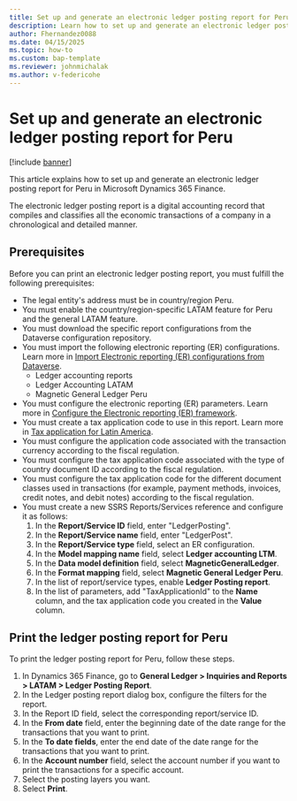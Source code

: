 ```yaml
---
title: Set up and generate an electronic ledger posting report for Peru
description: Learn how to set up and generate an electronic ledger posting report for Peru in Microsoft Dynamics 365 Finance.
author: Fhernandez0088
ms.date: 04/15/2025
ms.topic: how-to
ms.custom: bap-template
ms.reviewer: johnmichalak
ms.author: v-federicohe
---
```


# Set up and generate an electronic ledger posting report for Peru

[!include [banner](../../includes/banner.md)]

This article explains how to set up and generate an electronic ledger posting report for Peru in Microsoft Dynamics 365 Finance.

The electronic ledger posting report is a digital accounting record that compiles and classifies all the economic transactions of a company in a chronological and detailed manner.

## Prerequisites

Before you can print an electronic ledger posting report, you must fulfill the following prerequisites:
- The legal entity's address must be in country/region Peru.
- You must enable the country/region-specific LATAM feature for Peru and the general LATAM feature.
- You must download the specific report configurations from the Dataverse configuration repository. 
- You must import the following electronic reporting (ER) configurations. Learn more in [Import Electronic reporting (ER) configurations from Dataverse](/dynamics365/finance/localizations/global/workspace/gsw-import-er-config-dataverse).
    - Ledger accounting reports
    - Ledger Accounting LATAM
    - Magnetic General Ledger Peru
- You must configure the electronic reporting (ER) parameters. Learn more in [Configure the Electronic reporting (ER) framework](../../../fin-ops-core/dev-itpro/analytics/electronic-reporting-er-configure-parameters.md).
- You must create a tax application code to use in this report. Learn more in [Tax application for Latin America](/dynamics365/finance/localizations/iberoamerica/ltm-core-tax-application).
- You must configure the application code associated with the transaction currency according to the fiscal regulation.
- You must configure the tax application code associated with the type of country document ID according to the fiscal regulation.
- You must configure the tax application code for the different document classes used in transactions (for example, payment methods, invoices, credit notes, and debit notes) according to the fiscal regulation. 
- You must create a new SSRS Reports/Services reference and configure it as follows:
    1. In the **Report/Service ID** field, enter "LedgerPosting".
    1. In the **Report/Service name** field, enter "LedgerPost".
    1. In the **Report/Service type** field, select an ER configuration.
    1. In the **Model mapping name** field, select **Ledger accounting LTM**.
    1. In the **Data model definition** field, select **MagneticGeneralLedger**.
    1. In the **Format mapping** field, select **Magnetic General Ledger Peru**.
    1. In the list of report/service types, enable **Ledger Posting report**.
    1. In the list of parameters, add "TaxApplicationId" to the **Name** column, and the tax application code you created in the **Value** column.

## Print the ledger posting report for Peru

To print the ledger posting report for Peru, follow these steps.

1. In Dynamics 365 Finance, go to **General Ledger > Inquiries and Reports > LATAM > Ledger Posting Report**.
1. In the Ledger posting report dialog box, configure the filters for the report.
1. In the Report ID field, select the corresponding report/service ID.
1. In the **From date** field, enter the beginning date of the date range for the transactions that you want to print.
1. In the **To date fields**, enter the end date of the date range for the transactions that you want to print.
1. In the **Account number** field, select the account number if you want to print the transactions for a specific account.
1. Select the posting layers you want.
1. Select **Print**.
